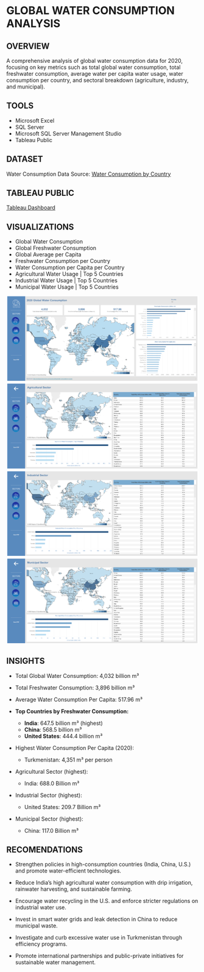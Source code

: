 # GLOBAL WATER CONSUMPTION ANALYSIS

## OVERVIEW
A comprehensive analysis of global water consumption data for 2020, focusing on key metrics such as total global water consumption, total freshwater consumption, average water per capita water usage, water consumption per country, and sectoral breakdown (agriculture, industry, and municipal).

## TOOLS

* Microsoft Excel
* SQL Server 
* Microsoft SQL Server Management Studio
* Tableau Public

## DATASET

Water Consumption Data Source: [Water Consumption by Country ](https://worldpopulationreview.com/country-rankings/water-consumption-by-country)

## TABLEAU PUBLIC

[Tableau Dashboard](https://public.tableau.com/views/WaterConsumptionDashboard_17388087485490/HomePage?:language=en-US&:sid=&:redirect=auth&:display_count=n&:origin=viz_share_link)

## VISUALIZATIONS

* Global Water Consumption
* Global Freshwater Consumption
* Global Average per Capita
* Freshwater Consumption per Country
* Water Consumption per Capita per Country
* Agricultural Water Usage | Top 5 Countries
* Industrial Water Usage | Top 5 Countries
* Municipal Water Usage | Top 5 Countries 

![Home](https://github.com/yanraze/Global-Water-Consumption-Data-Analysis/blob/main/Home.png)
![Agriculture](https://github.com/yanraze/Global-Water-Consumption-Data-Analysis/blob/main/Agricultural.png)
![Industry](https://github.com/yanraze/Global-Water-Consumption-Data-Analysis/blob/main/Industrial.png)
![Municipality](https://github.com/yanraze/Global-Water-Consumption-Data-Analysis/blob/main/Municipal.png)

## INSIGHTS

- Total Global Water Consumption: 4,032 billion m³  
- Total Freshwater Consumption: 3,896 billion m³  
- Average Water Consumption Per Capita: 517.96 m³  

- **Top Countries by Freshwater Consumption:**  
  - **India**: 647.5 billion m³ (highest)  
  - **China**: 568.5 billion m³  
  - **United States**: 444.4 billion m³  

- Highest Water Consumption Per Capita (2020):
  - Turkmenistan: 4,351 m³ per person  

- Agricultural Sector (highest): 
  - India: 688.0 Billion m³

- Industrial Sector (highest): 
  - United States: 209.7 Billion m³
 
- Municipal Sector (highest): 
  - China: 117.0 Billion m³

## RECOMENDATIONS

- Strengthen policies in high-consumption countries (India, China, U.S.) and promote water-efficient technologies.

- Reduce India’s high agricultural water consumption with drip irrigation, rainwater harvesting, and sustainable farming.

- Encourage water recycling in the U.S. and enforce stricter regulations on industrial water use.

- Invest in smart water grids and leak detection in China to reduce municipal waste.

- Investigate and curb excessive water use in Turkmenistan through efficiency programs.

- Promote international partnerships and public-private initiatives for sustainable water management.

